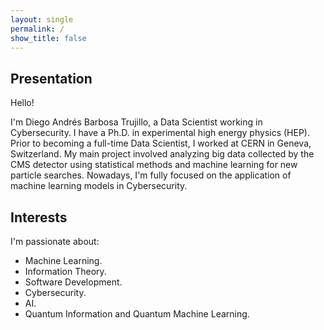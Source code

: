 ```yaml
---
layout: single
permalink: /
show_title: false
---
```


##  Presentation

Hello! 

I'm Diego Andrés Barbosa Trujillo, a
Data Scientist working in Cybersecurity. I have a Ph.D. in experimental high energy physics (HEP). Prior to becoming
a full-time Data Scientist, I worked at CERN in Geneva, Switzerland. My main project involved analyzing big data
collected by the CMS detector using statistical methods and machine learning for new particle searches.
Nowadays, I'm fully focused on the application of machine learning models in Cybersecurity.

## Interests
I'm passionate about:
* Machine Learning.
* Information Theory.
* Software Development.
* Cybersecurity.
* AI.
* Quantum Information and Quantum Machine Learning.